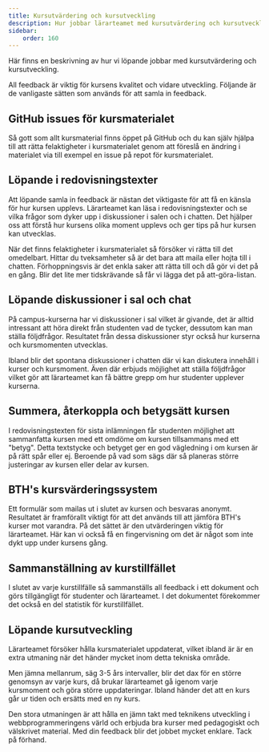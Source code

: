 ```yaml
---
title: Kursutvärdering och kursutveckling
description: Hur jobbar lärarteamet med kursutvärdering och kursutveckling.
sidebar:
    order: 160
---
```


Här finns en beskrivning av hur vi löpande jobbar med kursutvärdering och kursutveckling.

All feedback är  viktig för kursens kvalitet och vidare utveckling. Följande är de vanligaste sätten som används för att samla in feedback.



## GitHub issues för kursmaterialet

Så gott som allt kursmaterial finns öppet på GitHub och du kan själv hjälpa till att rätta felaktigheter i kursmaterialet genom att föreslå en ändring i materialet via till exempel en issue på repot för kursmaterialet.



## Löpande i redovisningstexter

Att löpande samla in feedback är nästan det viktigaste för att få en känsla för hur kursen upplevs. Lärarteamet kan läsa i redovisningstexter och se vilka frågor som dyker upp i diskussioner i salen och i chatten. Det hjälper oss att förstå hur kursens olika moment upplevs och ger tips på hur kursen kan utvecklas.

När det finns felaktigheter i kursmaterialet så försöker vi rätta till det omedelbart. Hittar du tveksamheter så är det bara att maila eller hojta till i chatten. Förhoppningsvis är det enkla saker att rätta till och då gör vi det på en gång. Blir det lite mer tidskrävande så får vi lägga det på att-göra-listan.



## Löpande diskussioner i sal och chat

På campus-kurserna har vi diskussioner i sal vilket är givande, det är alltid intressant att höra direkt från studenten vad de tycker, dessutom kan man ställa följdfrågor. Resultatet från dessa diskussioner styr också hur kurserna och kursmomenten utvecklas.

Ibland blir det spontana diskussioner i chatten där vi kan diskutera innehåll i kurser och kursmoment. Även där erbjuds möjlighet att ställa följdfrågor vilket gör att lärarteamet kan få bättre grepp om hur studenter upplever kurserna.



## Summera, återkoppla och betygsätt kursen

I redovisningstexten för sista inlämningen får studenten möjlighet att sammanfatta kursen med ett omdöme om kursen tillsammans med ett "betyg". Detta textstycke och betyget ger en god vägledning i om kursen är på rätt spår eller ej. Beroende på vad som sägs där så planeras större justeringar av kursen eller delar av kursen.



## BTH's kursvärderingssystem

Ett formulär som mailas ut i slutet av kursen och besvaras anonymt. Resultatet är framförallt viktigt för att det används till att jämföra BTH's kurser mot varandra. På det sättet är den utvärderingen viktig för lärarteamet. Här kan vi också få en fingervisning om det är något som inte dykt upp under kursens gång.



## Sammanställning av kurstillfället

I slutet av varje kurstillfälle så sammanställs all feedback i ett dokument och görs tillgängligt för studenter och lärarteamet. I det dokumentet förekommer det också en del statistik för kurstillfället.



## Löpande kursutveckling

Lärarteamet försöker hålla kursmaterialet uppdaterat, vilket ibland är är en extra utmaning när det händer mycket inom detta tekniska område.

Men jämna mellanrum, säg 3-5 års intervaller, blir det dax för en större genomsyn av varje kurs, då brukar lärarteamet gå igenom varje kursmoment och göra större uppdateringar. Ibland händer det att en kurs går ur tiden och ersätts med en ny kurs.

Den stora utmaningen är att hålla en jämn takt med teknikens utveckling i webbprogrammeringens värld och erbjuda bra kurser med pedagogiskt och välskrivet material. Med din feedback blir det jobbet mycket enklare. Tack på förhand.
